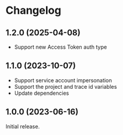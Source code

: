 # Changelog
## 1.2.0 (2025-04-08)
* Support new Access Token auth type

## 1.1.0 (2023-10-07)
* Support service account impersonation
* Support the project and trace id variables
* Update dependencies

## 1.0.0 (2023-06-16)

Initial release.
